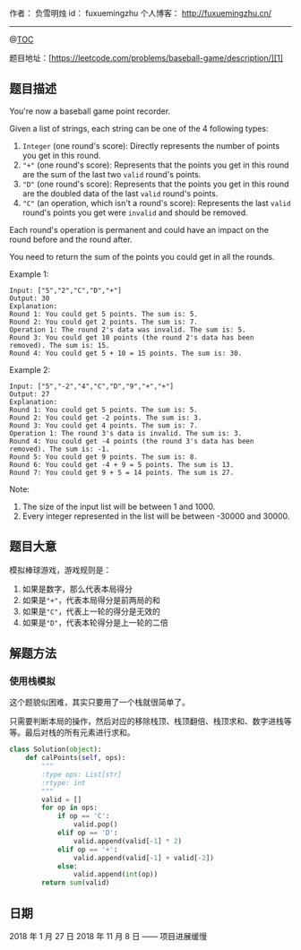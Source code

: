 
作者： 负雪明烛
id：	fuxuemingzhu
个人博客：	http://fuxuemingzhu.cn/

---
@[TOC](目录)

题目地址：[https://leetcode.com/problems/baseball-game/description/][1]


## 题目描述

You're now a baseball game point recorder.

Given a list of strings, each string can be one of the 4 following types:

1. ``Integer`` (one round's score): Directly represents the number of points you get in this round.
1. ``"+"`` (one round's score): Represents that the points you get in this round are the sum of the last two ``valid`` round's points.
1. ``"D"`` (one round's score): Represents that the points you get in this round are the doubled data of the last ``valid`` round's points.
1. ``"C"`` (an operation, which isn't a round's score): Represents the last ``valid`` round's points you get were ``invalid`` and should be removed.

Each round's operation is permanent and could have an impact on the round before and the round after.

You need to return the sum of the points you could get in all the rounds.

Example 1:

    Input: ["5","2","C","D","+"]
    Output: 30
    Explanation: 
    Round 1: You could get 5 points. The sum is: 5.
    Round 2: You could get 2 points. The sum is: 7.
    Operation 1: The round 2's data was invalid. The sum is: 5.  
    Round 3: You could get 10 points (the round 2's data has been removed). The sum is: 15.
    Round 4: You could get 5 + 10 = 15 points. The sum is: 30.

Example 2:

    Input: ["5","-2","4","C","D","9","+","+"]
    Output: 27
    Explanation: 
    Round 1: You could get 5 points. The sum is: 5.
    Round 2: You could get -2 points. The sum is: 3.
    Round 3: You could get 4 points. The sum is: 7.
    Operation 1: The round 3's data is invalid. The sum is: 3.  
    Round 4: You could get -4 points (the round 3's data has been removed). The sum is: -1.
    Round 5: You could get 9 points. The sum is: 8.
    Round 6: You could get -4 + 9 = 5 points. The sum is 13.
    Round 7: You could get 9 + 5 = 14 points. The sum is 27.

Note:
1. The size of the input list will be between 1 and 1000.
1. Every integer represented in the list will be between -30000 and 30000.

## 题目大意

模拟棒球游戏，游戏规则是：

1. 如果是数字，那么代表本局得分
2. 如果是``"+"``，代表本局得分是前两局的和
3. 如果是``"C"``，代表上一轮的得分是无效的
4. 如果是``"D"``，代表本轮得分是上一轮的二倍

## 解题方法

### 使用栈模拟

这个题貌似困难，其实只要用了一个栈就很简单了。

只需要判断本局的操作，然后对应的移除栈顶、栈顶翻倍、栈顶求和、数字进栈等等。最后对栈的所有元素进行求和。

```python
class Solution(object):
    def calPoints(self, ops):
        """
        :type ops: List[str]
        :rtype: int
        """
        valid = []
        for op in ops:
            if op == 'C':
                valid.pop()
            elif op == 'D':
                valid.append(valid[-1] * 2)
            elif op == '+':
                valid.append(valid[-1] + valid[-2])
            else:
                valid.append(int(op))
        return sum(valid)
```

## 日期

2018 年 1 月 27 日 
2018 年 11 月 8 日 —— 项目进展缓慢

  [1]: https://leetcode.com/problems/baseball-game/description/
